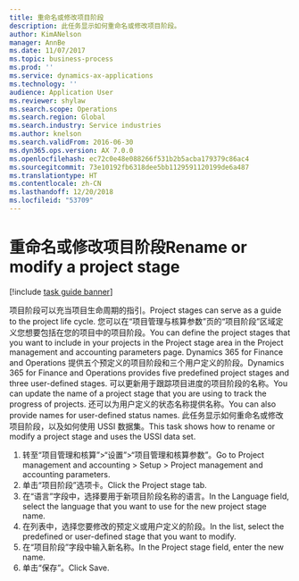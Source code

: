 ```yaml
---
title: 重命名或修改项目阶段
description: 此任务显示如何重命名或修改项目阶段。
author: KimANelson
manager: AnnBe
ms.date: 11/07/2017
ms.topic: business-process
ms.prod: ''
ms.service: dynamics-ax-applications
ms.technology: ''
audience: Application User
ms.reviewer: shylaw
ms.search.scope: Operations
ms.search.region: Global
ms.search.industry: Service industries
ms.author: knelson
ms.search.validFrom: 2016-06-30
ms.dyn365.ops.version: AX 7.0.0
ms.openlocfilehash: ec72c0e48e088266f531b2b5acba179379c86ac4
ms.sourcegitcommit: 73e10192fb6318dee5bb1129591120199de6a487
ms.translationtype: HT
ms.contentlocale: zh-CN
ms.lasthandoff: 12/20/2018
ms.locfileid: "53709"
---
```

# <a name="rename-or-modify-a-project-stage"></a><span data-ttu-id="600ff-103">重命名或修改项目阶段</span><span class="sxs-lookup"><span data-stu-id="600ff-103">Rename or modify a project stage</span></span>

[!include [task guide banner](../../includes/task-guide-banner.md)]

<span data-ttu-id="600ff-104">项目阶段可以充当项目生命周期的指引。</span><span class="sxs-lookup"><span data-stu-id="600ff-104">Project stages can serve as a guide to the project life cycle.</span></span> <span data-ttu-id="600ff-105">您可以在“项目管理与核算参数”页的“项目阶段”区域定义您想要包括在您的项目中的项目阶段。</span><span class="sxs-lookup"><span data-stu-id="600ff-105">You can define the project stages that you want to include in your projects in the Project stage area in the Project management and accounting parameters page.</span></span> <span data-ttu-id="600ff-106">Dynamics 365 for Finance and Operations 提供五个预定义的项目阶段和三个用户定义的阶段。</span><span class="sxs-lookup"><span data-stu-id="600ff-106">Dynamics 365 for Finance and Operations provides five predefined project stages and three user-defined stages.</span></span> <span data-ttu-id="600ff-107">可以更新用于跟踪项目进度的项目阶段的名称。</span><span class="sxs-lookup"><span data-stu-id="600ff-107">You can update the name of a project stage that you are using to track the progress of projects.</span></span> <span data-ttu-id="600ff-108">还可以为用户定义的状态名称提供名称。</span><span class="sxs-lookup"><span data-stu-id="600ff-108">You can also provide names for user-defined status names.</span></span> <span data-ttu-id="600ff-109">此任务显示如何重命名或修改项目阶段，以及如何使用 USSI 数据集。</span><span class="sxs-lookup"><span data-stu-id="600ff-109">This task shows how to rename or modify a project stage and uses the USSI data set.</span></span>

1. <span data-ttu-id="600ff-110">转至“项目管理和核算”>“设置”>“项目管理和核算参数”。</span><span class="sxs-lookup"><span data-stu-id="600ff-110">Go to Project management and accounting > Setup > Project management and accounting parameters.</span></span>
2. <span data-ttu-id="600ff-111">单击“项目阶段”选项卡。</span><span class="sxs-lookup"><span data-stu-id="600ff-111">Click the Project stage tab.</span></span>
3. <span data-ttu-id="600ff-112">在“语言”字段中，选择要用于新项目阶段名称的语言。</span><span class="sxs-lookup"><span data-stu-id="600ff-112">In the Language field, select the language that you want to use for the new project stage name.</span></span>
4. <span data-ttu-id="600ff-113">在列表中，选择您要修改的预定义或用户定义的阶段。</span><span class="sxs-lookup"><span data-stu-id="600ff-113">In the list, select the predefined or user-defined stage that you want to modify.</span></span> 
5. <span data-ttu-id="600ff-114">在“项目阶段”字段中输入新名称。</span><span class="sxs-lookup"><span data-stu-id="600ff-114">In the Project stage field, enter the new name.</span></span>
6. <span data-ttu-id="600ff-115">单击“保存”。</span><span class="sxs-lookup"><span data-stu-id="600ff-115">Click Save.</span></span>

